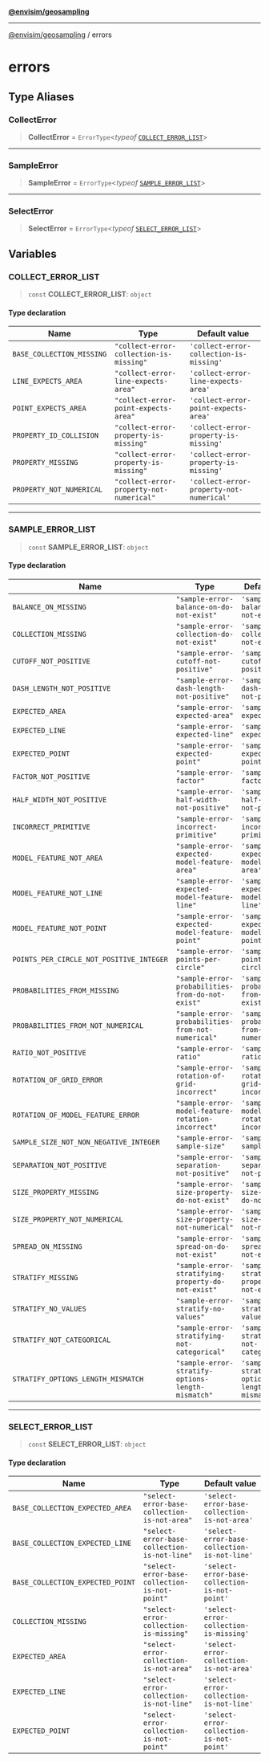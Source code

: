 [**@envisim/geosampling**](README.md)

---

[@envisim/geosampling](README.md) / errors

# errors

## Type Aliases

### CollectError

> **CollectError** = `ErrorType`\<_typeof_ [`COLLECT_ERROR_LIST`](#collect_error_list)\>

---

### SampleError

> **SampleError** = `ErrorType`\<_typeof_ [`SAMPLE_ERROR_LIST`](#sample_error_list)\>

---

### SelectError

> **SelectError** = `ErrorType`\<_typeof_ [`SELECT_ERROR_LIST`](#select_error_list)\>

## Variables

### COLLECT_ERROR_LIST

> `const` **COLLECT_ERROR_LIST**: `object`

#### Type declaration

| Name                                                           | Type                                     | Default value                            |
| -------------------------------------------------------------- | ---------------------------------------- | ---------------------------------------- |
| <a id="base_collection_missing"></a> `BASE_COLLECTION_MISSING` | `"collect-error-collection-is-missing"`  | `'collect-error-collection-is-missing'`  |
| <a id="line_expects_area"></a> `LINE_EXPECTS_AREA`             | `"collect-error-line-expects-area"`      | `'collect-error-line-expects-area'`      |
| <a id="point_expects_area"></a> `POINT_EXPECTS_AREA`           | `"collect-error-point-expects-area"`     | `'collect-error-point-expects-area'`     |
| <a id="property_id_collision"></a> `PROPERTY_ID_COLLISION`     | `"collect-error-property-is-missing"`    | `'collect-error-property-is-missing'`    |
| <a id="property_missing"></a> `PROPERTY_MISSING`               | `"collect-error-property-is-missing"`    | `'collect-error-property-is-missing'`    |
| <a id="property_not_numerical"></a> `PROPERTY_NOT_NUMERICAL`   | `"collect-error-property-not-numerical"` | `'collect-error-property-not-numerical'` |

---

### SAMPLE_ERROR_LIST

> `const` **SAMPLE_ERROR_LIST**: `object`

#### Type declaration

| Name                                                                                         | Type                                               | Default value                                      |
| -------------------------------------------------------------------------------------------- | -------------------------------------------------- | -------------------------------------------------- |
| <a id="balance_on_missing"></a> `BALANCE_ON_MISSING`                                         | `"sample-error-balance-on-do-not-exist"`           | `'sample-error-balance-on-do-not-exist'`           |
| <a id="collection_missing"></a> `COLLECTION_MISSING`                                         | `"sample-error-collection-do-not-exist"`           | `'sample-error-collection-do-not-exist'`           |
| <a id="cutoff_not_positive"></a> `CUTOFF_NOT_POSITIVE`                                       | `"sample-error-cutoff-not-positive"`               | `'sample-error-cutoff-not-positive'`               |
| <a id="dash_length_not_positive"></a> `DASH_LENGTH_NOT_POSITIVE`                             | `"sample-error-dash-length-not-positive"`          | `'sample-error-dash-length-not-positive'`          |
| <a id="expected_area"></a> `EXPECTED_AREA`                                                   | `"sample-error-expected-area"`                     | `'sample-error-expected-area'`                     |
| <a id="expected_line"></a> `EXPECTED_LINE`                                                   | `"sample-error-expected-line"`                     | `'sample-error-expected-line'`                     |
| <a id="expected_point"></a> `EXPECTED_POINT`                                                 | `"sample-error-expected-point"`                    | `'sample-error-expected-point'`                    |
| <a id="factor_not_positive"></a> `FACTOR_NOT_POSITIVE`                                       | `"sample-error-factor"`                            | `'sample-error-factor'`                            |
| <a id="half_width_not_positive"></a> `HALF_WIDTH_NOT_POSITIVE`                               | `"sample-error-half-width-not-positive"`           | `'sample-error-half-width-not-positive'`           |
| <a id="incorrect_primitive"></a> `INCORRECT_PRIMITIVE`                                       | `"sample-error-incorrect-primitive"`               | `'sample-error-incorrect-primitive'`               |
| <a id="model_feature_not_area"></a> `MODEL_FEATURE_NOT_AREA`                                 | `"sample-error-expected-model-feature-area"`       | `'sample-error-expected-model-feature-area'`       |
| <a id="model_feature_not_line"></a> `MODEL_FEATURE_NOT_LINE`                                 | `"sample-error-expected-model-feature-line"`       | `'sample-error-expected-model-feature-line'`       |
| <a id="model_feature_not_point"></a> `MODEL_FEATURE_NOT_POINT`                               | `"sample-error-expected-model-feature-point"`      | `'sample-error-expected-model-feature-point'`      |
| <a id="points_per_circle_not_positive_integer"></a> `POINTS_PER_CIRCLE_NOT_POSITIVE_INTEGER` | `"sample-error-points-per-circle"`                 | `'sample-error-points-per-circle'`                 |
| <a id="probabilities_from_missing"></a> `PROBABILITIES_FROM_MISSING`                         | `"sample-error-probabilities-from-do-not-exist"`   | `'sample-error-probabilities-from-do-not-exist'`   |
| <a id="probabilities_from_not_numerical"></a> `PROBABILITIES_FROM_NOT_NUMERICAL`             | `"sample-error-probabilities-from-not-numerical"`  | `'sample-error-probabilities-from-not-numerical'`  |
| <a id="ratio_not_positive"></a> `RATIO_NOT_POSITIVE`                                         | `"sample-error-ratio"`                             | `'sample-error-ratio'`                             |
| <a id="rotation_of_grid_error"></a> `ROTATION_OF_GRID_ERROR`                                 | `"sample-error-rotation-of-grid-incorrect"`        | `'sample-error-rotation-of-grid-incorrect'`        |
| <a id="rotation_of_model_feature_error"></a> `ROTATION_OF_MODEL_FEATURE_ERROR`               | `"sample-error-model-feature-rotation-incorrect"`  | `'sample-error-model-feature-rotation-incorrect'`  |
| <a id="sample_size_not_non_negative_integer"></a> `SAMPLE_SIZE_NOT_NON_NEGATIVE_INTEGER`     | `"sample-error-sample-size"`                       | `'sample-error-sample-size'`                       |
| <a id="separation_not_positive"></a> `SEPARATION_NOT_POSITIVE`                               | `"sample-error-separation-not-positive"`           | `'sample-error-separation-not-positive'`           |
| <a id="size_property_missing"></a> `SIZE_PROPERTY_MISSING`                                   | `"sample-error-size-property-do-not-exist"`        | `'sample-error-size-property-do-not-exist'`        |
| <a id="size_property_not_numerical"></a> `SIZE_PROPERTY_NOT_NUMERICAL`                       | `"sample-error-size-property-not-numerical"`       | `'sample-error-size-property-not-numerical'`       |
| <a id="spread_on_missing"></a> `SPREAD_ON_MISSING`                                           | `"sample-error-spread-on-do-not-exist"`            | `'sample-error-spread-on-do-not-exist'`            |
| <a id="stratify_missing"></a> `STRATIFY_MISSING`                                             | `"sample-error-stratifying-property-do-not-exist"` | `'sample-error-stratifying-property-do-not-exist'` |
| <a id="stratify_no_values"></a> `STRATIFY_NO_VALUES`                                         | `"sample-error-stratify-no-values"`                | `'sample-error-stratify-no-values'`                |
| <a id="stratify_not_categorical"></a> `STRATIFY_NOT_CATEGORICAL`                             | `"sample-error-stratifying-not-categorical"`       | `'sample-error-stratifying-not-categorical'`       |
| <a id="stratify_options_length_mismatch"></a> `STRATIFY_OPTIONS_LENGTH_MISMATCH`             | `"sample-error-stratify-options-length-mismatch"`  | `'sample-error-stratify-options-length-mismatch'`  |

---

### SELECT_ERROR_LIST

> `const` **SELECT_ERROR_LIST**: `object`

#### Type declaration

| Name                                                                         | Type                                          | Default value                                 |
| ---------------------------------------------------------------------------- | --------------------------------------------- | --------------------------------------------- |
| <a id="base_collection_expected_area"></a> `BASE_COLLECTION_EXPECTED_AREA`   | `"select-error-base-collection-is-not-area"`  | `'select-error-base-collection-is-not-area'`  |
| <a id="base_collection_expected_line"></a> `BASE_COLLECTION_EXPECTED_LINE`   | `"select-error-base-collection-is-not-line"`  | `'select-error-base-collection-is-not-line'`  |
| <a id="base_collection_expected_point"></a> `BASE_COLLECTION_EXPECTED_POINT` | `"select-error-base-collection-is-not-point"` | `'select-error-base-collection-is-not-point'` |
| <a id="collection_missing-1"></a> `COLLECTION_MISSING`                       | `"select-error-collection-is-missing"`        | `'select-error-collection-is-missing'`        |
| <a id="expected_area-1"></a> `EXPECTED_AREA`                                 | `"select-error-collection-is-not-area"`       | `'select-error-collection-is-not-area'`       |
| <a id="expected_line-1"></a> `EXPECTED_LINE`                                 | `"select-error-collection-is-not-line"`       | `'select-error-collection-is-not-line'`       |
| <a id="expected_point-1"></a> `EXPECTED_POINT`                               | `"select-error-collection-is-not-point"`      | `'select-error-collection-is-not-point'`      |
